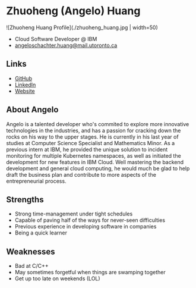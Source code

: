 # Zhuoheng (Angelo) Huang

![Zhuoheng Huang Profile](./zhuoheng_huang.jpg | width=50)

- Cloud Software Developer @ IBM
- angeloschachter.huang@mail.utoronto.ca

## Links

- [GitHub](https://github.com/Angeloschert)
- [LinkedIn](https://www.linkedin.com/in/angelo-h-664086ab/)
- [Website](https://angeloschert.github.io/personal-page)

## About Angelo

Angelo is a talented developer who's commited to explore more innovative technologies in the industries, and has a passion for cracking down the rocks on his way to the upper stages. He is currently in his last year of studies at Computer Science Specialist and Mathematics Minor. As a previous intern at IBM, he provided the unique solution to incident monitoring for multiple Kubernetes namespaces, as well as initiated the development for new features in IBM Cloud. Well mastering the backend development and general cloud computing, he would much be glad to help draft the business plan and contribute to more aspects of the entrepreneurial process.

## Strengths

- Strong time-management under tight schedules
- Capable of paving half of the ways for never-seen difficulties
- Previous experience in developing software in companies
- Being a quick learner 

## Weaknesses

- Bad at C/C++
- May sometimes forgetful when things are swamping together
- Get up too late on weekends (LOL)
